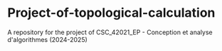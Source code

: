 # Project-of-topological-calculation
A repository for the project of CSC_42021_EP - Conception et analyse d'algorithmes (2024-2025)
